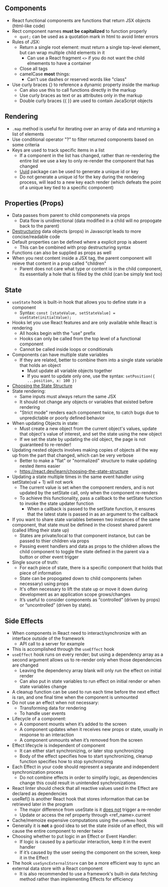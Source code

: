 ## Components
- React functional components are functions that return JSX objects (html-like code)
- Rect component names **must be capitalized** to function properly
  - `quot;` can be used as a quotation mark in html to avoid linter errors
- Rules of JSX:
  - Return a single root element: must return a single top-level element, but can wrap multiple child elements in it
    - Can use a React fragment `<>` if you do not want the child elmements to have a container
  - Close all tags
  - camelCase **most** things:
    - Can't use dashes or reserved words like "class"
- Use curly braces {} to reference a dynamic property inside the markup
  - Can also use this to call functions directly in the markup
  - Use curly braces as text or as attributes only in the markup
  - Double curly braces {{ }} are used to contain JacaScript objects

## Rendering
- `.map` method is useful for iterating over an array of data and returning a list of elements
- Use conditional operator "?" to filter returned components based on some criteria
- Keys are used to track specific items in a list
  - If a component in the list has changed, rather than re-rendering the entire list we use a key to only re-render the component that has changed
  - [Uuid](https://www.npmjs.com/package/uuid) package can be used to generate a unique id or key
  - Do not generate a unique id for the key during the rendering process, will lead to a new key each render (which defeats the point of a unique key tied to a specific component)

## Properties (Props)
- Data passes from parent to child componenets via props
  - Data flow is unidirectional (data modified in a child will no propogate back to the parent)
- [Destructuring](https://developer.mozilla.org/en-US/docs/Web/JavaScript/Reference/Operators/Destructuring_assignment) data objects (props) in Javascript leads to more concise/readable code 
- Default properties can be defined where a explicit prop is absent
  - This can be combined with prop destructuring syntax
- Functions can also be supplied as props as well
- When you nest content inside a JSX tag, the parent component will reieve that content in a prop called "children"
  - Parent does not care what type or content is in the child component, its essentially a hole that is filled by the child (can be simply text too)

## State
- `useState` hook is built-in hook that allows you to define state in a component
  - Syntax: `const [stateValue, setStateValue] = useState(initialValue);`
- Hooks let you use React features and are only available while React is rendering
  - All hooks begin with the "use" prefix
  - Hooks can only be called from the top level of a functional component
  - Cannot be called inside loops or conditionals
- Components can have multiple state variables
  - If they are related, better to combine them into a single state variable that holds an object
    - Must update all variable objects together
    - If you want to update only one, use the syntax: `setPosition({ ...position, x: 100 })`
- [Choosing the State Structure](https://react.dev/learn/choosing-the-state-structure)
- State rendering:
  - Same inputs must always return the same JSX
  - It should not change any objects or variables that existed before rendering
  - "Strict mode" renders each component twice, to catch bugs due to unpredictable or poorly defined behavior
- When updating Objects in state:
  - Must create a new object from the current object's values, update that object's value of interest, and set the state using the new object
  - If we set the state by updating the old object, the page is not guaranteed to re-render!
- Updating nested objects involves making copies of objects all the way up from the part that changed, which can be very verbose
  - Better to make a "flat" or "normalized" structure to make updating nested items easier
  - https://react.dev/learn/choosing-the-state-structure
- Updating a state multiple times in the same event handler using setState(val + 1) will not work
  - The current value is set when the component renders, and is not updated by the setState call, only when the component re-renders
  - To achieve this functionality, pass a callback to the setState function to invoke the state updater function
    - When a callback is passed to the setState function, it ensures that the latest state is passed in as an argument to the callback
- If you want to share state variables between two instances of the same component, that state must be defined in the closest shared parent (called lifting their state up)
  - States are private/local to that component instance, but can be passed to thier children via props
  - Passing event handlers and data as props to the children allows the child component to toggle the state defined in the parent via a button or other event trigger
- Single source of truth:
  - For each piece of state, there is a specific component that holds that piece of information
  - State can be propogated down to child components (when necessary) using props
  - It's often necessary to lift the state up or move it down during development as an application scope grows/changes
  - It’s useful to consider components as “controlled” (driven by props) or “uncontrolled” (driven by state).

## Side Effects
- When components in React need to interact/synchronize with an interface outside of the framework
  - API call to a server for example
- This is accomplished through the `useEffect` hook
- `useEffect` hook runs on every render; but using a dependency array as a second argument allows us to re-render only when those dependencies are changed
  - Leaving the dependency array blank will only run the effect on initial render
  - Can also put in state variables to run effect on initial render or when state variables change
- A cleanup function can be used to run each time before the next effect is ran, and one final time when the component is unmounted
- Do not use an effect when not necessary:
  - Transforming data for rendering
  - To handle user events
- Lifecycle of a component:
  - A component mounts when it’s added to the screen
  - A component updates when it receives new props or state, usually in response to an interaction
  - A component unmounts when it’s removed from the screen
- Effect lifecycle is independent of component
  - It can either start synchronizing, or later stop synchronizing
  - Body of the effect specifies how to start synchronizing, cleanup function specifies how to stop synchronizing
- Each Effect in your code should represent a separate and independent synchronization process
  - Do not combine effects in order to simplify logic, as dependencies change this could result in unintended synchronizations
- React linter should check that all reactive values used in the Effect are declared as dependencies
- useRef() is another React hook that stores information that can be retrieved later in the program
  - The major difference from useState is it <ins>does not</ins> trigger a re-render
  - Update or access the ref property through <ref_name>.current
- Cache/memoize expensive computations using the `useMemo` hook
- Generally it is **not** a good idea to set the state inside of an effect, this will cause the entire component to render twice
- Choosing whether to put logic in an Effect or Event Handler:
  - If logic is caused by a particular interaction, keep it in the event handler
  - If it’s caused by the user seeing the component on the screen, keep it in the Effect
- The hook `useSyncExternalStore` can be a more efficient way to sync an external data store with a React component
  - It is also recommended to use a framework's built-in data fetching method rather than implementing Effects for efficiency
